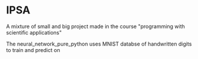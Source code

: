 # IPSA
A mixture of small and big project made in the course "programming with scientific applications"

The neural_network_pure_python uses MNIST databse of handwritten digits to train and predict on
